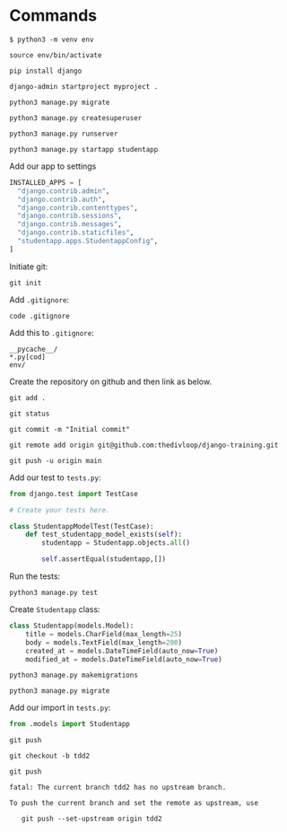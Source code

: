 # Commands

`$ python3 -m venv env`

`source env/bin/activate`

`pip install django`

`django-admin startproject myproject .`

`python3 manage.py migrate`

`python3 manage.py createsuperuser`

`python3 manage.py runserver`

`python3 manage.py startapp studentapp`

Add our app to settings

```python
INSTALLED_APPS = [
  "django.contrib.admin",
  "django.contrib.auth",
  "django.contrib.contenttypes",
  "django.contrib.sessions",
  "django.contrib.messages",
  "django.contrib.staticfiles",
  "studentapp.apps.StudentappConfig",
]
```

Initiate git:

`git init`

Add `.gitignore`:

`code .gitignore`

Add this to `.gitignore`:

```
__pycache__/
*.py[cod]
env/
```

Create the repository on github and then link as below.

`git add .`

`git status`

`git commit -m "Initial commit"`

`git remote add origin git@github.com:thedivloop/django-training.git`

`git push -u origin main`

Add our test to `tests.py`:

```python
from django.test import TestCase

# Create your tests here.

class StudentappModelTest(TestCase):
    def test_studentapp_model_exists(self):
        studentapp = Studentapp.objects.all()

        self.assertEqual(studentapp,[])
```

Run the tests:

`python3 manage.py test`

Create `Studentapp` class:

```python
class Studentapp(models.Model):
    title = models.CharField(max_length=25)
    body = models.TextField(max_length=200)
    created_at = models.DateTimeField(auto_now=True)
    modified_at = models.DateTimeField(auto_now=True)
```

`python3 manage.py makemigrations`

`python3 manage.py migrate`

Add our import in `tests.py`:

```python
from .models import Studentapp
```

`git push`

`git checkout -b tdd2`

`git push`

`fatal: The current branch tdd2 has no upstream branch.`

`To push the current branch and set the remote as upstream, use`

`   git push --set-upstream origin tdd2`

